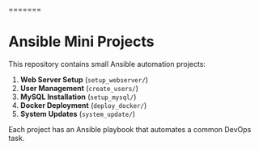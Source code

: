 
=======
# Ansible Mini Projects

This repository contains small Ansible automation projects:

1. **Web Server Setup** (`setup_webserver/`)
2. **User Management** (`create_users/`)
3. **MySQL Installation** (`setup_mysql/`)
4. **Docker Deployment** (`deploy_docker/`)
5. **System Updates** (`system_update/`)

Each project has an Ansible playbook that automates a common DevOps task.

